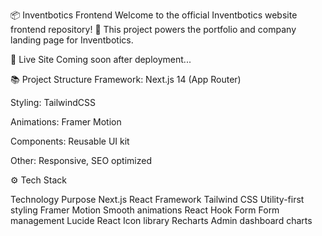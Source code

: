 📦 Inventbotics Frontend
Welcome to the official Inventbotics website frontend repository! 🚀
This project powers the portfolio and company landing page for Inventbotics.

🌟 Live Site
Coming soon after deployment...

📚 Project Structure
Framework: Next.js 14 (App Router)

Styling: TailwindCSS

Animations: Framer Motion

Components: Reusable UI kit

Other: Responsive, SEO optimized

⚙️ Tech Stack

Technology	Purpose
Next.js	React Framework
Tailwind CSS	Utility-first styling
Framer Motion	Smooth animations
React Hook Form	Form management
Lucide React	Icon library
Recharts	Admin dashboard charts
